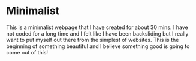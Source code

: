 # Minimalist
This is a minimalist webpage that I have created for about 30 mins. I have not coded for a long time and I felt like I have been backsliding but I really want to put myself out there from the simplest of websites. This is the beginning of something beautiful and I believe something good is going to come out of this!
